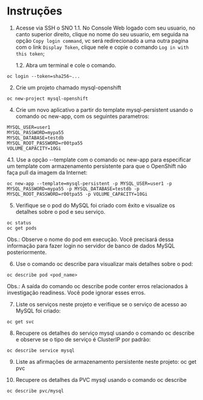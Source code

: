 # Instruções
1. Acesse via SSH o SNO
   1.1. No Console Web logado com seu usuario, no canto superior direito, clique no nome do seu usuario, em seguida na opção ```Copy login command```, vc será redirecionado a uma outra pagina com o link ```Display Token```, clique nele e copie o comando ```Log in with this token```;
   
   1.2. Abra um terminal e cole o comando.
   
```
oc login --token=sha256~...
```

2. Crie um projeto chamado mysql-openshift
```
oc new-project mysql-openshift
```

4. Crie um novo aplicativo a partir do template mysql-persistent usando o comando oc new-app, com os seguintes parametros:
```
MYSQL_USER=user1
MYSQL_PASSWORD=mypa55
MYSQL_DATABASE=testdb
MYSQL_ROOT_PASSWORD=r00tpa55
VOLUME_CAPACITY=10Gi
```

  4.1. Use a opção --template com o comando oc new-app para especificar um template com armazenamento persistente para que o OpenShift não faça pull da imagem da Internet:

```
oc new-app --template=mysql-persistent -p MYSQL_USER=user1 -p MYSQL_PASSWORD=mypa55 -p MYSQL_DATABASE=testdb -p MYSQL_ROOT_PASSWORD=r00tpa55 -p VOLUME_CAPACITY=10Gi
```

5. Verifique se o pod do MySQL foi criado com êxito e visualize os detalhes sobre o pod e seu serviço.
```
oc status
oc get pods
```
Obs.: Observe o nome do pod em execução. Você precisará dessa informação para fazer login no servidor de banco de dados MySQL posteriormente.

6. Use o comando oc describe para visualizar mais detalhes sobre o pod:
```
oc describe pod <pod_name>
```

Obs.: A saída do comando oc describe pode conter erros relacionados à investigação readiness. Você pode ignorar esses erros.



7. Liste os serviços neste projeto e verifique se o serviço de acesso ao MySQL foi criado:
```
oc get svc
```

8. Recupere os detalhes do serviço mysql usando o comando oc describe e observe se o tipo de serviço é ClusterIP por padrão:
```
oc describe service mysql
```

9. Liste as afirmações de armazenamento persistente neste projeto:
oc get pvc

10. Recupere os detalhes da PVC mysql usando o comando oc describe
```
oc describe pvc/mysql
```
